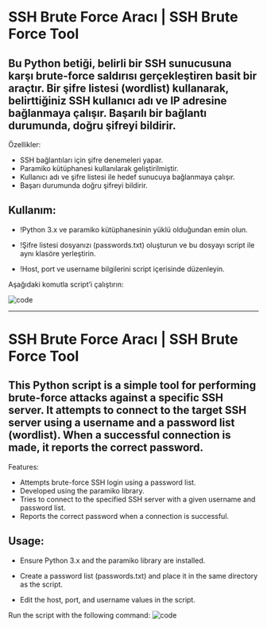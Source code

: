 # SSH Brute Force Aracı | SSH Brute Force Tool

## Bu Python betiği, belirli bir SSH sunucusuna karşı brute-force saldırısı gerçekleştiren basit bir araçtır. Bir şifre listesi (wordlist) kullanarak, belirttiğiniz SSH kullanıcı adı ve IP adresine bağlanmaya çalışır. Başarılı bir bağlantı durumunda, doğru şifreyi bildirir.

Özellikler:

- SSH bağlantıları için şifre denemeleri yapar.
- Paramiko kütüphanesi kullanılarak geliştirilmiştir.
- Kullanıcı adı ve şifre listesi ile hedef sunucuya bağlanmaya çalışır.
- Başarı durumunda doğru şifreyi bildirir.

## Kullanım:
- !Python 3.x ve paramiko kütüphanesinin yüklü olduğundan emin olun.

- !Şifre listesi dosyanızı (passwords.txt) oluşturun ve bu dosyayı script ile aynı klasöre yerleştirin.

- !Host, port ve username bilgilerini script içerisinde düzenleyin.

Aşağıdaki komutla script’i çalıştırın:

![code](https://github.com/user-attachments/assets/50294027-7172-4986-95e5-6da023f76c16)

----------------------------------------------------------------------------------------
# SSH Brute Force Aracı | SSH Brute Force Tool

## This Python script is a simple tool for performing brute-force attacks against a specific SSH server. It attempts to connect to the target SSH server using a username and a password list (wordlist). When a successful connection is made, it reports the correct password.

Features:

- Attempts brute-force SSH login using a password list.
- Developed using the paramiko library.
- Tries to connect to the specified SSH server with a given username and password list.
- Reports the correct password when a connection is successful.

## Usage:
- Ensure Python 3.x and the paramiko library are installed.

- Create a password list (passwords.txt) and place it in the same directory as the script.

- Edit the host, port, and username values in the script.

Run the script with the following command:
![code](https://github.com/user-attachments/assets/50294027-7172-4986-95e5-6da023f76c16)

